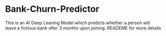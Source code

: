 # Bank-Churn-Predictor
This is an AI Deep Leaning Model which predicts whether a person will leave a fictious bank after 3 months upon joining. READEME for more details
